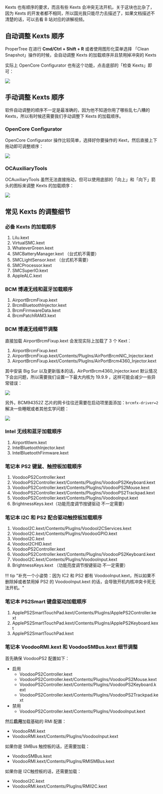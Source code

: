 Kexts 也有顺序的要求，而且有些 Kexts 会冲突无法开机，关于这块也比杂了，因为 Kexts 的开发者都不相同，所以国光我只能尽力去描述了，如果文档描述不清楚的话，可以去看 B 站对应的讲解视频。

## 自动调整 Kexts 顺序

ProperTree 在进行 **Cmd/Ctrl + Shift + R** 或者使用图形化菜单选择 「Clean Snapshot」操作的时候，会自动调整 Kexts 的加载顺序并且禁用掉冲突的 Kexts

实际上 OpenCore Configurator 也有这个功能，点击底部的「检查 Kexts」即可：

![](https://image.3001.net/images/20210919/16320620884857.png) 

## 手动调整 Kexts 顺序

软件自动调整的顺序不一定是最准确的，因为他不知道你用了哪些乱七八糟的 Kexts，所以有时候还需要我们手动调整下 Kexts 的加载顺序。

### OpenCore Configurator

OpenCore Configurator 操作比较简单，选择好你要操作的 Kext，然后直接上下拖动即可调整顺序：

![](https://image.3001.net/images/20210919/16320622615904.png) 

### OCAuxiliaryTools

OCAuxiliaryTools 虽然无法直接拖动，但可以使用底部的「向上」和「向下」箭头的图标来调整 Kexts 的加载顺序：

![](https://image.3001.net/images/20210919/16320623284819.png)  

## 常见 Kexts 的调整细节

### 必备 Kexts 的加载顺序

1. Lilu.kext
2. VirtualSMC.kext
3. WhateverGreen.kext
4. SMCBatteryManager.kext （台式机不需要）
5. SMCLightSensor.kext        （台式机不需要）
6. SMCProcessor.kext 
7. SMCSuperIO.kext
8. AppleALC.kext

### BCM 博通无线和蓝牙加载顺序

1. AirportBrcmFixup.kext
2. BrcmBluetoothInjector.kext
3. BrcmFirmwareData.kext
4. BrcmPatchRAM3.kext

### BCM 博通无线细节调整

直接加载 AirportBrcmFixup.kext 会发现实际上加载了 3 个 Kext：

1. AirportBrcmFixup.kext
2. AirportBrcmFixup.kext/Contents/PlugIns/AirPortBrcmNIC_Injector.kext
3. AirportBrcmFixup.kext/Contents/PlugIns/AirPortBrcm4360_Injector.kext

其中安装 Big Sur 以及更新版本的话，AirPortBrcm4360_Injector.kext 默认情况下会出问题，所以需要我们设置一下最大内核为 19.9.9 ，这样可能会减少一些异常错误：

![](https://image.3001.net/images/20210919/16320628447557.png)  



另外，BCM94352Z 芯片的网卡往往还需要在启动项里面添加：`brcmfx-driver=2` 解决一些睡眠或者其他玄学问题：

![](https://image.3001.net/images/20210919/16320629319077.png)  

### Intel 无线和蓝牙加载顺序

1. AirportItlwm.kext
2. IntelBluetoothInjector.kext
3. IntelBluetoothFirmware.kext

### 笔记本 PS2 键鼠、触控板加载顺序

1. VoodooPS2Controller.kext
2. VoodooPS2Controller.kext/Contents/PlugIns/VoodooPS2Keyboard.kext
3. VoodooPS2Controller.kext/Contents/PlugIns/VoodooPS2Mouse.kext
4. VoodooPS2Controller.kext/Contents/PlugIns/VoodooPS2Trackpad.kext
5. VoodooPS2Controller.kext/Contents/PlugIns/VoodooInput.kext
6. BrightnessKeys.kext（功能亮度调节按键驱动 不一定需要）

### 笔记本 I2C 和 PS2 配合驱动触控板加载顺序

1. VoodooI2C.kext/Contents/PlugIns/VoodooI2CServices.kext
2. VoodooI2C.kext/Contents/PlugIns/VoodooGPIO.kext
3. VoodooI2C.kext
4. VoodooI2CHID.kext
5. VoodooPS2Controller.kext
6. VoodooPS2Controller.kext/Contents/PlugIns/VoodooPS2Keyboard.kext
7. VoodooI2C.kext/Contents/PlugIns/VoodooInput.kext
8. BrightnessKeys.kext （功能亮度调节按键驱动 不一定需要）

!!! tip "补充一个小姿势：因为 IC2 和 PS2 都有 VoodooInput.kext，所以如果不删除掉或者禁用掉 PS2 的 VoodooInput.kext 的话，会导致开机内核冲突卡死无法开机。"



### 笔记本 PS2Smart 键盘驱动加载顺序

1. ApplePS2SmartTouchPad.kext/Contents/PlugIns/ApplePS2Controller.kext
2. ApplePS2SmartTouchPad.kext/Contents/PlugIns/ApplePS2Keyboard.kext
3. ApplePS2SmartTouchPad.kext

### 笔记本 VoodooRMI.kext 和 VoodooSMBus.kext 细节调整

首先确保 VoodooPS2 配置如下：

- 启用
  - VoodooPS2Controller.kext
  - VoodooPS2Controller.kext/Contents/PlugIns/VoodooPS2Mouse.kext
  - VoodooPS2Controller.kext/Contents/PlugIns/VoodooPS2Keyboard.kext
  - VoodooPS2Controller.kext/Contents/PlugIns/VoodooPS2Trackpad.kext
- 禁用
  - VoodooPS2Controller.kext/Contents/PlugIns/VoodooInput.kext

然后**启用**加载基础的 RMI 配置：

- VoodooRMI.kext
- VoodooRMI.kext/Contents/PlugIns/VoodooInput.kext

如果你是 SMBus 触控板的话，还需要加载：

- VoodooSMBus.kext
- VoodooRMI.kext/Contents/PlugIns/RMISMBus.kext

如果你是 I2C触控板的话，还需要加载：

- VoodooI2C.kext
- VoodooRMI.kext/Contents/PlugIns/RMII2C.kext
